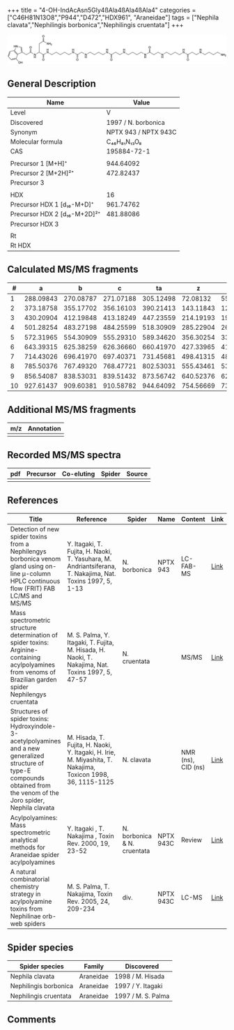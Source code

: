 +++
title = "4-OH-IndAcAsn5Gly4ßAla4ßAla4ßAla4"
categories = ["C46H81N13O8","P944","D472","HDX961",
"Araneidae"]
tags = ["Nephila clavata","Nephilingis borbonica","Nephilingis cruentata"]
+++

![](/img/4-OH-IndAcAsn5Gly4bAla4bAla4bAla4.png)

## General Description

| Name                         | Value                |
|------------------------------|----------------------|
| Level                        | V                    |
| Discovered                   | 1997 / N. borbonica  |
| Synonym                      | NPTX 943 / NPTX 943C |
| Molecular formula            | C₄₆H₈₁N₁₃O₈          |
| CAS                          | 195884-72-1          |
|                              |                      |
| Precursor 1 [M+H]⁺           | 944.64092            |
| Precursor 2 [M+2H]²⁺         | 472.82437            |
| Precursor 3                  |                      |
|                              |                      |
| HDX                          | 16                   |
| Precursor HDX 1 [d₁₆-M+D]⁺   | 961.74762            |
| Precursor HDX 2 [d₁₆-M+2D]²⁺ | 481.88086            |
| Precursor HDX 3              |                      |
|                              |                      |
| Rt                           |                      |
| Rt HDX                       |                      |

## Calculated MS/MS fragments

| #  | a         | b         | c         | ta        | z         | y         | tz        |
|----|-----------|-----------|-----------|-----------|-----------|-----------|-----------|
| 1  | 288.09843 | 270.08787 | 271.07188 | 305.12498 | 72.08132  | 55.05477  | 89.10787  |
| 2  | 373.18758 | 355.17702 | 356.16103 | 390.21413 | 143.11843 | 126.09188 | 160.14498 |
| 3  | 430.20904 | 412.19848 | 413.18249 | 447.23559 | 214.19193 | 197.16538 | 231.21848 |
| 4  | 501.28254 | 483.27198 | 484.25599 | 518.30909 | 285.22904 | 268.20249 | 302.25559 |
| 5  | 572.31965 | 554.30909 | 555.29310 | 589.34620 | 356.30254 | 339.27599 | 373.32909 |
| 6  | 643.39315 | 625.38259 | 626.36660 | 660.41970 | 427.33965 | 410.31310 | 444.36620 |
| 7  | 714.43026 | 696.41970 | 697.40371 | 731.45681 | 498.41315 | 481.38660 | 515.43970 |
| 8  | 785.50376 | 767.49320 | 768.47721 | 802.53031 | 555.43461 | 538.40806 | 572.46116 |
| 9  | 856.54087 | 838.53031 | 839.51432 | 873.56742 | 640.52376 | 623.49721 | 657.55031 |
| 10 | 927.61437 | 909.60381 | 910.58782 | 944.64092 | 754.56669 | 737.54014 | 771.59324 |

## Additional MS/MS fragments

| m/z       | Annotation |
|-----------|------------|
|           |            |

## Recorded MS/MS spectra

| pdf | Precursor | Co-eluting | Spider    | Source                              |
|-----|-----------|------------|-----------|-------------------------------------|
|     |           |            |           |                                     |

## References

| Title                                                                                                                                                                         | Reference                                                                                                   | Spider                      | Name      | Content            | Link                                                                                                               |
|-------------------------------------------------------------------------------------------------------------------------------------------------------------------------------|-------------------------------------------------------------------------------------------------------------|-----------------------------|-----------|--------------------|--------------------------------------------------------------------------------------------------------------------|
| Detection of new spider toxins from a Nephilengys borbonica venom gland using on-line µ-column HPLC continuous flow (FRIT) FAB LC/MS and MS/MS                                | Y. Itagaki, T. Fujita, H. Naoki, T. Yasuhara, M. Andriantsiferana, T. Nakajima, Nat. Toxins 1997, 5, 1-13   | N. borbonica                | NPTX 943  | LC-FAB-MS          | [Link](https://onlinelibrary.wiley.com/doi/abs/10.1002/%28SICI%29%281997%295%3A1%3C1%3A%3AAID-NT1%3E3.0.CO%3B2-8)  |
| Mass spectrometric structure determination of spider toxins: Arginine-containing acylpolyamines from venoms of Brazilian garden spider Nephilengys cruentata                  | M. S. Palma, Y. Itagaki, T. Fujita, M. Hisada, H. Naoki, T. Nakajima, Nat. Toxins 1997, 5, 47-57            | N. cruentata                |           | MS/MS              | [Link](https://onlinelibrary.wiley.com/doi/abs/10.1002/%28SICI%29%281997%295%3A2%3C47%3A%3AAID-NT1%3E3.0.CO%3B2-X) |
| Structures of spider toxins: Hydroxyindole-3-acetylpolyamines and a new generalized structure of type-E compounds obtained from the venom of the Joro spider, Nephila clavata | M. Hisada, T. Fujita, H. Naoki, Y. Itagaki, H. Irie, M. Miyashita, T. Nakajima, Toxicon 1998, 36, 1115-1125 | N. clavata                  |           | NMR (ns), CID (ns) | [Link](https://www.sciencedirect.com/science/article/pii/S0041010198000865)                                        |
| Acylpolyamines: Mass spectrometric analytical methods for Araneidae spider acylpolyamines                                                                                     | Y. Itagaki , T. Nakajima , Toxin Rev. 2000, 19, 23-52                                                       | N. borbonica & N. cruentata | NPTX 943C | Review             | [Link](https://www.tandfonline.com/doi/abs/10.1081/TXR-100100314)                                                  |
| A natural combinatorial chemistry strategy in acylpolyamine toxins from Nephilinae orb-web spiders                                                                            | M. S. Palma, T. Nakajima, Toxin Rev. 2005, 24, 209-234                                                      | div.                        | NPTX 943C | LC-MS              | [Link](https://www.tandfonline.com/doi/abs/10.1081/TXR-200057857)                                                  |

## Spider species

| Spider species        | Family    | Discovered         |
|-----------------------|-----------|--------------------|
| Nephila clavata       | Araneidae | 1998 / M. Hisada   |
| Nephilingis borbonica | Araneidae | 1997 / Y. Itagaki  |
| Nephilingis cruentata | Araneidae | 1997 / M. S. Palma |

## Comments